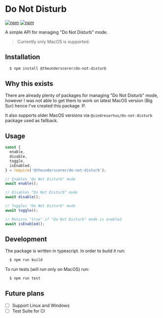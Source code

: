 # Do Not Disturb

[![npm](https://img.shields.io/npm/dm/@theunderscorer/do-not-disturb)](https://www.npmjs.com/package/@theunderscorer/do-not-disturb)
[![npm](https://img.shields.io/npm/v/@theunderscorer/do-not-disturb)](https://www.npmjs.com/package/@theunderscorer/do-not-disturb)

A simple API for managing "Do Not Disturb" mode.

> Currently only MacOS is supported.

## Installation

```sh
  $ npm install @theunderscorer/do-not-disturb
```

## Why this exists

There are already plenty of packages for managing "Do Not Disturb" mode, however I was not able to get them to work on latest MacOS version (Big Sur) hence I've created this package :P.

It also supports older MacOS versions via `@sindresorhus/do-not-disturb` package used as fallback.


## Usage

```js
const {
  enable,
  disable,
  toggle,
  isEnabled,
} = require('@theunderscorer/do-not-disturb');

// Enables "Do Not Disturb" mode
await enable();

// Disables "Do Not Disturb" mode
await disable();

// Toggles "Do Not Disturb" mode
await toggle();

// Returns "true" if "Do Not Disturb" mode is enabled
await isEnabled();
```

## Development

The package is written in typescript. In order to build it run:

```sh
  $ npm run build
```

To run tests (will run only on MacOS) run:
```sh
  $ npm run test
```

## Future plans

- [ ] Support Linux and Windows
- [ ] Test Suite for CI

